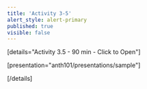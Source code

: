 ```yaml
---
title: 'Activity 3-5'
alert_style: alert-primary
published: true
visible: false
---
```


<!-- Title of the toggle goes between quotation marks. -->
[details="Activity 3.5 - 90 min - Click to Open"]

<!-- Enter content and instructions here. -->

[presentation="anth101/presentations/sample"]

[/details]  

